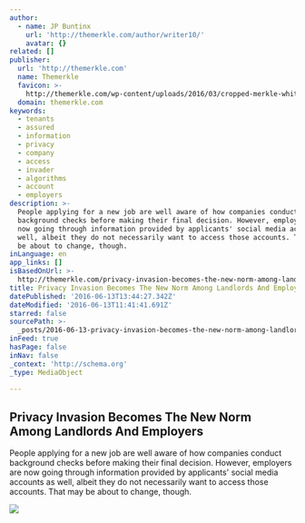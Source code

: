 ```yaml
---
author:
  - name: JP Buntinx
    url: 'http://themerkle.com/author/writer10/'
    avatar: {}
related: []
publisher:
  url: 'http://themerkle.com'
  name: Themerkle
  favicon: >-
    http://themerkle.com/wp-content/uploads/2016/03/cropped-merkle-white-1-192x192.png
  domain: themerkle.com
keywords:
  - tenants
  - assured
  - information
  - privacy
  - company
  - access
  - invader
  - algorithms
  - account
  - employers
description: >-
  People applying for a new job are well aware of how companies conduct
  background checks before making their final decision. However, employers are
  now going through information provided by applicants' social media accounts as
  well, albeit they do not necessarily want to access those accounts. That may
  be about to change, though.
inLanguage: en
app_links: []
isBasedOnUrl: >-
  http://themerkle.com/privacy-invasion-becomes-the-new-norm-among-landlords-and-employers/
title: Privacy Invasion Becomes The New Norm Among Landlords And Employers
datePublished: '2016-06-13T13:44:27.342Z'
dateModified: '2016-06-13T11:41:41.691Z'
starred: false
sourcePath: >-
  _posts/2016-06-13-privacy-invasion-becomes-the-new-norm-among-landlords-and-em.md
inFeed: true
hasPage: false
inNav: false
_context: 'http://schema.org'
_type: MediaObject

---
```

<article style=""><h1>Privacy Invasion Becomes The New Norm Among Landlords And Employers</h1><p>People applying for a new job are well aware of how companies conduct background checks before making their final decision. However, employers are now going through information provided by applicants' social media accounts as well, albeit they do not necessarily want to access those accounts. That may be about to change, though.</p><img src="http://themerkle.com/wp-content/uploads/2016/06/shutterstock_228936508.jpg" /></article>
